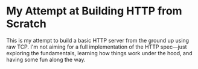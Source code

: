 # My Attempt at Building HTTP from Scratch

This is my attempt to build a basic HTTP server from the ground up using raw TCP. I'm not aiming for a full implementation of the HTTP spec—just exploring the fundamentals, learning how things work under the hood, and having some fun along the way.